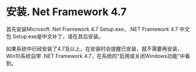 # 安装. Net Framework 4.7

首先安装Microsoft. Net Framework 4.7 Setup.exe，.NET Framework 4.7 中文包 Setup.exe是中文补丁，请在其后安装。

如果系统中已经安装了4.7及以上，在安装时会提醒已安装，就不需要再安装，Win10系统自带 .NET Framework 4.7，在系统的“启用或关闭Windows功能”中看到。
